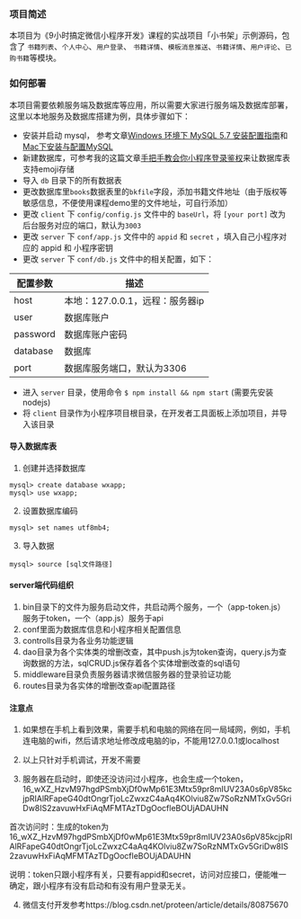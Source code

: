 ### 项目简述

本项目为《9小时搞定微信小程序开发》课程的实战项目「小书架」示例源码，包含了 `书籍列表`、`个人中心`、`用户登录`、 `书籍详情`、`模板消息推送`、`书籍详情`、`用户评论`、`已购书籍`等模块。

### 如何部署

本项目需要依赖服务端及数据库等应用，所以需要大家进行服务端及数据库部署，这里以本地服务及数据库搭建为例，具体步骤如下：

* 安装并启动 mysql， 参考文章[Windows 环境下 MySQL 5.7 安装配置指南](https://www.jianshu.com/p/710e5861c198)和[Mac下安装与配置MySQL](https://www.jianshu.com/p/a8e4068a7a8a)
* 新建数据库，可参考我的这篇文章[手把手教会你小程序登录鉴权](https://juejin.im/post/5ac9b72cf265da23906c486a)来让数据库表支持emoji存储
* 导入 `db` 目录下的所有数据表
* 更改数据库里`books`数据表里的`bkfile`字段，添加书籍文件地址（由于版权等敏感信息，不便使用课程demo里的文件地址，可自行添加）
* 更改 `client` 下 `config/config.js` 文件中的 `baseUrl`，将 `[your port]` 改为后台服务对应的端口，默认为`3003`
* 更改 `server` 下 `conf/app.js` 文件中的 `appid` 和 `secret` ，填入自己小程序对应的 appid 和 小程序密钥
* 更改 `server` 下 `conf/db.js` 文件中的相关配置，如下：

| 配置参数 | 描述 |
| ------ | ---- |
| host | 本地：127.0.0.1，远程：服务器ip |
| user | 数据库账户 |
| password | 数据库账户密码 |
| database | 数据库 |
| port | 数据库服务端口，默认为3306 |

* 进入 `server` 目录，使用命令 `$ npm install && npm start` (需要先安装nodejs)
* 将 `client` 目录作为小程序项目根目录，在开发者工具面板上添加项目，并导入该目录

#### 导入数据库表

1. 创建并选择数据库

```shell
mysql> create database wxapp;
mysql> use wxapp;
```

2. 设置数据库编码

```shell
mysql> set names utf8mb4;
```

3. 导入数据

```shell
mysql> source [sql文件路径]
```


#### server端代码组织
1. bin目录下的文件为服务启动文件，共启动两个服务，一个（app-token.js）服务于token，一个（app.js）服务于api
2. conf里面为数据库信息和小程序相关配置信息
3. controlls目录为各业务功能逻辑
4. dao目录为各个实体类的增删改查，其中push.js为token查询，query.js为查询数据的方法，sqlCRUD.js保存着各个实体增删改查的sql语句
5. middleware目录负责服务器请求微信服务器的登录验证功能
6. routes目录为各实体的增删改查api配置路径


#### 注意点
1. 如果想在手机上看到效果，需要手机和电脑的网络在同一局域网，例如，手机连电脑的wifi，然后请求地址修改成电脑的ip，不能用127.0.0.1或localhost
2. 以上只针对手机调试，开发不需要


3. 服务器在启动时，即使还没访问过小程序，也会生成一个token，16_wXZ_HzvM97hgdPSmbXjDf0wMp61E3Mtx59pr8mIUV23A0s6pV85kcjpRIAlRFapeG40dtOngrTjoLcZwxzC4aAq4KOlviu8Zw7SoRzNMTxGv5GriDw8IS2zavuwHxFiAqMFMTAzTDgOocfleBOUjADAUHN

首次访问时：生成的token为
16_wXZ_HzvM97hgdPSmbXjDf0wMp61E3Mtx59pr8mIUV23A0s6pV85kcjpRIAlRFapeG40dtOngrTjoLcZwxzC4aAq4KOlviu8Zw7SoRzNMTxGv5GriDw8IS2zavuwHxFiAqMFMTAzTDgOocfleBOUjADAUHN

说明：token只跟小程序有关，只要有appid和secret，访问对应接口，便能唯一确定，跟小程序有没有启动和有没有用户登录无关。

4. 微信支付开发参考https://blog.csdn.net/proteen/article/details/80875670
